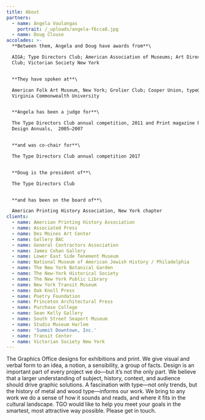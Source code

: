 ```yaml
---
title: About
partners:
  - name: Angela Voulangas
    portrait: /_uploads/angela-f6cca8.jpg
  - name: Doug Clouse
accolades: >-
  **Between them, Angela and Doug have awards from**\

  AIGA; Type Directors Club; American Association of Museums; Art Directors
  Club; Victorian Society New York


  **They have spoken at**\

  American Folk Art Museum, New York; Grolier Club; Cooper Union, type@cooper,
  Virginia Commonwealth University


  **Angela has been a judge for**\

  The Type Directors Club annual competition, 2011 and Print magazine Regional
  Design Annuals,  2005–2007


  **and was co-chair for**\

  The Type Directors Club annual competition 2017


  **Doug is the president of**\

  The Type Directors Club


  **and has been on the board of**\

  American Printing History Association, New York chapter
clients:
  - name: Amercian Printing History Association
  - name: Associated Press
  - name: Des Moines Art Center
  - name: Gallery BAC
  - name: General Contractors Association
  - name: James Cohan Gallery
  - name: Lower East Side Tenement Museum
  - name: National Museum of American Jewish History / Philadelphia
  - name: The New York Botanical Garden
  - name: The New-York Historical Society
  - name: The New York Public Library
  - name: New York Transit Museum
  - name: Oak Knoll Press
  - name: Poetry Foundation
  - name: Princeton Architectural Press
  - name: Purchase College
  - name: Sean Kelly Gallery
  - name: South Street Seaport Museum
  - name: Studio Museum Harlem
  - name: 'Summit Downtown, Inc.'
  - name: Transit Center
  - name: Victorian Society New York
---
```

The Graphics Office designs for exhibitions and print. We give visual and verbal form to an idea, a notion, a sensibility, a group of facts. Design is an important part of every project we do—but it’s not the only part. We believe that a larger understanding of subject, history, context, and audience should drive graphic solutions. A fascination with type—not only trends, but the history of metal and wood type—informs our work. We bring to any work we do a sense of how it sounds and reads, and where it fits in the cultural landscape. TGO would like to help you meet your goals in the smartest, most attractive way possible. Please get in touch.
